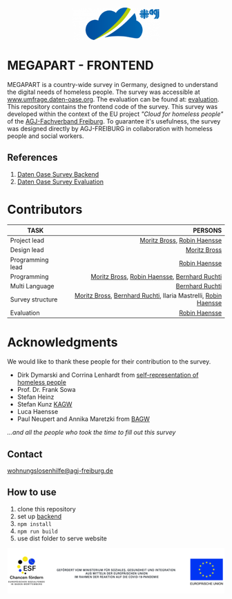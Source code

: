 <p align="center"><a target="_blank" rel="noopener noreferrer"><img width="200" src="docs/logo.png" alt="Vue logo"></a></p>

# MEGAPART - FRONTEND
MEGAPART is a country-wide survey in Germany, designed to understand the digital needs of homeless people. The survey was accessible at www.umfrage.daten-oase.org. The evaluation can be found at: [evaluation]( https://github.com/AGJ-Freiburg/megapart_evaluation). This repository contains the frontend code of the survey. This survey was developed within the context of the EU project *"Cloud for homeless people"* of the [AGJ-Fachverband Freiburg](https://agj-freiburg.de). To guarantee it's usefulness, the survey was designed directly by AGJ-FREIBURG in collaboration with homeless people and social workers.

## References
1. [Daten Oase Survey Backend](https://github.com/AGJ-Freiburg/DO-survey-backend)
2. [Daten Oase Survey Evaluation](https://github.com/AGJ-Freiburg/DO-survey-evaluation)


# Contributors
| TASK                  | PERSONS                                                          | 
| -------------         |-------------:                                                    | 
| Project lead          | [Moritz Bross](https://github.com/MoritzBross), [Robin Haensse](https://github.com/StandardWobin)      |
| Design lead           | [Moritz Bross](https://github.com/MoritzBross)                                                     |
| Programming lead      | [Robin Haensse](https://github.com/StandardWobin)                                                    | 
| Programming           | [Moritz Bross](https://github.com/MoritzBross), [Robin Haensse](https://github.com/StandardWobin), [Bernhard Ruchti](https://github.com/bernhardlruchti)                    | 
| Multi Language        |  [Bernhard Ruchti](https://github.com/bernhardlruchti)                                                 | 
| Survey structure      | [Moritz Bross](https://github.com/MoritzBross), [Bernhard Ruchti](https://github.com/bernhardlruchti), Ilaria Mastrelli, [Robin Haensse](https://github.com/StandardWobin)   | 
| Evaluation            | [Robin Haensse](https://github.com/StandardWobin)                                                    | 

# Acknowledgments
We would like to thank these people for their contribution to the survey. 
* Dirk Dymarski and Corrina Lenhardt from [self-representation of homeless people](https://selbstvertretung-wohnungsloser-menschen.org/)
* Prof. Dr. Frank Sowa
* Stefan Heinz
* Stefan Kunz [KAGW](https://www.kagw.de/)
* Luca Haensse
* Paul Neupert and Annika Maretzki from [BAGW](https://www.bagw.de)

*...and all the people who took the time to fill out this survey*


## Contact
wohnungslosenhilfe@agj-freiburg.de


## How to use
1. clone this repository
2. set up [backend]( https://github.com/AGJ-Freiburg/megapart_evaluation)
3. ```npm install```
4. ```npm run build```
5. use dist folder to serve website



<img src="docs/eu.jpg" alt="eu-funding" />



